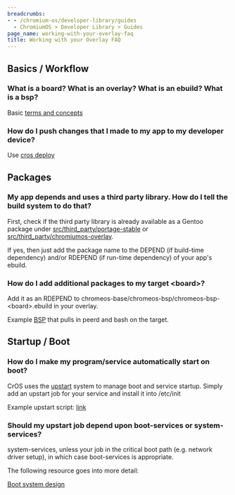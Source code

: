 ```yaml
---
breadcrumbs:
- - /chromium-os/developer-library/guides
  - ChromiumOS > Developer Library > Guides
page_name: working-with-your-overlay-faq
title: Working with your Overlay FAQ
---
```


## Basics / Workflow

### What is a board? What is an overlay? What is an ebuild? What is a bsp?

Basic [terms and
concepts](https://docs.google.com/document/d/16PWfmUkv5ZRoeaJeggHqF8cNwgSPLeL2I_D7UKubV4w/pub)

### How do I push changes that I made to my app to my developer device?

Use [cros deploy](/chromium-os/developer-library/reference/tools/cros-deploy/)

## Packages

### My app depends and uses a third party library. How do I tell the build system to do that?

First, check if the third party library is already available as a Gentoo package
under
[src/third_party/portage-stable](https://chromium.googlesource.com/chromiumos/overlays/portage-stable/+/HEAD/)
or
[src/third_party/chromiumos-overlay](https://chromium.googlesource.com/chromiumos/overlays/chromiumos-overlay/+/HEAD/).

If yes, then just add the package name to the DEPEND (if build-time dependency)
and/or RDEPEND (if run-time dependency) of your app's ebuild.

### How do I add additional packages to my target &lt;board&gt;?

Add it as an RDEPEND to
chromeos-base/chromeos-bsp/chromeos-bsp-&lt;board&gt;.ebuild in your overlay.

Example
[BSP](https://chromium.googlesource.com/chromiumos/overlays/board-overlays/+/3c9d9f7a1e35861586cf39218d796e1f29869ad8/overlay-gizmo/chromeos-base/chromeos-bsp-gizmo/chromeos-bsp-gizmo-0.0.1.ebuild)
that pulls in peerd and bash on the target.

## Startup / Boot

### How do I make my program/service automatically start on boot?

CrOS uses the [upstart](http://upstart.ubuntu.com/cookbook/) system to manage
boot and service startup. Simply add an upstart job for your service and install
it into /etc/init

Example upstart script:
[link](https://chromium.googlesource.com/chromiumos/overlays/board-overlays/+/3c9d9f7a1e35861586cf39218d796e1f29869ad8/overlay-variant-panther-embedded/chromeos-base/chromeos-bsp-panther-embedded/files/load-network-drivers.conf)

### Should my upstart job depend upon boot-services or system-services?

system-services, unless your job in the critical boot path (e.g. network driver
setup), in which case boot-services is appropriate.

The following resource goes into more detail:

[Boot system design](/chromium-os/developer-library/reference/platform/boot-design)
